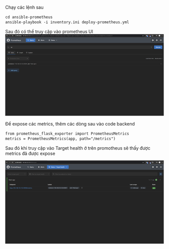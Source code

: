 Chạy các lệnh sau
```
cd ansible-prometheus
ansible-playbook -i inventory.ini deploy-prometheus.yml
```

Sau đó có thể truy cập vào prometheus UI
![alt text](image.png)

Để expose các metrics, thêm các dòng sau vào code backend
```
from prometheus_flask_exporter import PrometheusMetrics
metrics = PrometheusMetrics(app, path="/metrics")
```

Sau đó khi truy cập vào Target health ở trên promotheus sẽ thấy được metrics đã được expose

![alt text](image-1.png)